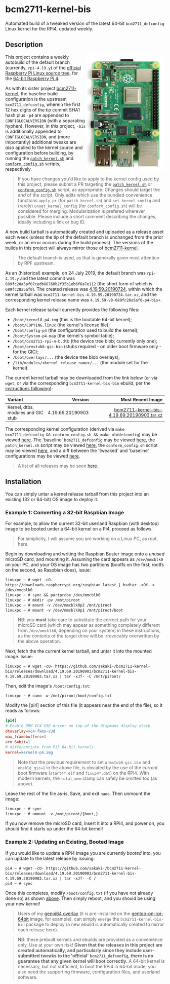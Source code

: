 # bcm2711-kernel-bis
Automated build of a tweaked version of the latest 64-bit `bcm2711_defconfig` Linux kernel for the RPi4, updated weekly.

## Description

<img src="https://raw.githubusercontent.com/sakaki-/resources/master/raspberrypi/pi4/Raspberry_Pi_4_B.jpg" alt="Raspberry Pi 4 B" width="250px" align="right"/>

This project contains a weekly autobuild of the default branch (currently, `rpi-4.19.y`) of the [official Raspberry Pi Linux source tree](https://github.com/raspberrypi/linux), for the [64-bit Raspberry Pi 4](https://www.raspberrypi.org/products/raspberry-pi-4-model-b/).

As with its sister project [bcm2711-kernel](https://github.com/sakaki-/bcm2711-kernel), the baseline build configuration is the upstream `bcm2711_defconfig`, wherein the first 12 hex digits of the tip commit SHA1 hash plus `-p4` are appended to `CONFIGLOCALVERSION` (with a separating hyphen). However, in *this* project, `-bis` is additionally appended to `CONFIGLOCALVERSION`, and (more importantly) additional tweaks are *also* applied to the kernel source and configuration before building, by running the [`patch_kernel.sh`](https://github.com/sakaki-/bcm2711-kernel-bis/blob/master/patch_kernel.sh) and [`conform_config.sh`](https://github.com/sakaki-/bcm2711-kernel-bis/blob/master/conform_config.sh) scripts, respectively.

> If you have changes you'd like to apply to the kernel config used by this project, please submit a PR targeting the [`patch_kernel.sh`](https://github.com/sakaki-/bcm2711-kernel-bis/blob/master/patch_kernel.sh) or [`conform_config.sh`](https://github.com/sakaki-/bcm2711-kernel-bis/blob/master/conform_config.sh) script, as appropriate. Changes should target the *end* of the script. Only edits which use the bundled convenience functions `apply_pr` (for `patch_kernel.sh`) and `set_kernel_config` and (rarely) `unset_kernel_config` (for `conform_config.sh`) will be considered for merging. Modularization is prefered wherever possible. Please include a short comment describing the changes, ideally including a link or bug ID.

A new build tarball is automatically created and uploaded as a release asset each week (unless the tip of the default branch is unchanged from the prior week, or an error occurs during the build process). The versions of the builds in this project will always mirror those of [bcm2711-kernel](https://github.com/sakaki-/bcm2711-kernel).

> The default branch is used, as that is generally given most attention by RPF upstream.

As an (historical) example, on 24 July 2019, the default branch was `rpi-4.19.y` and the latest commit was `689fc28a5af07cedb88760b2f35b1eb6f6a7e112` (the short form of which is `689fc28a5af0`). The created release was [4.19.59.20190724](https://github.com/sakaki-/bcm2711-kernel-bis/releases/tag/4.19.59.20190724), within which the kernel tarball was `bcm2711-kernel-bis-4.19.59.20190724.tar.xz`, and the corresponding kernel release name was `4.19.59-v8-689fc28a5af0-p4-bis+`.

Each kernel release tarball currently provides the following files:
* `/boot/kernel8-p4.img` (this is the bootable 64-bit kernel);
* `/boot/COPYING.linux` (the kernel's license file);
* `/boot/config-p4` (the configuration used to build the kernel);
* `/boot/System-p4.map` (the kernel's symbol table);
* `/boot/bcm2711-rpi-4-b.dtb` (the device tree blob; currently only one);
* `/boot/armstub8-gic.bin` (stubs required - on older boot firmware only - for the GIC);
* `/boot/overlays/...` (the device tree blob overlays);
* `/lib/modules/<kernel release name>/...` (the module set for the kernel).

The current kernel tarball may be downloaded from the link below (or via `wget`, or via the corresponding `bcm2711-kernel-bis-bin` ebuild, per the [instructions following](#installation)):

Variant | Version | Most Recent Image
:--- | ---: | ---:
Kernel, dtbs, modules and GIC stub | 4.19.69.20190903 | [bcm2711-kernel-bis-4.19.69.20190903.tar.xz](https://github.com/sakaki-/bcm2711-kernel-bis/releases/download/4.19.69.20190903/bcm2711-kernel-bis-4.19.69.20190903.tar.xz)

The corresponding kernel configuration (derived via `make bcm2711_defconfig && conform_config.sh && make olddefconfig`) may be viewed [here](https://github.com/sakaki-/bcm2711-kernel-bis/blob/master/config). The 'baseline' `bcm2711_defconfig` may be viewed [here](https://github.com/sakaki-/bcm2711-kernel-bis/blob/master/bcm2711_config), the `patch_kernel.sh` script may be viewed [here](https://github.com/sakaki-/bcm2711-kernel-bis/blob/master/patch_kernel.sh), the `conform_config.sh` script may be viewed [here](https://github.com/sakaki-/bcm2711-kernel-bis/blob/master/conform_config.sh), and a diff between the 'tweaked' and 'baseline' configurations may be viewed [here](https://github.com/sakaki-/bcm2711-kernel-bis/blob/master/vs_bcm2711_config.diff).

> A list of all releases may be seen [here](https://github.com/sakaki-/bcm2711-kernel-bis/releases).

## <a name="installation"></a>Installation

You can simply untar a kernel release tarball from this project into an existing (32 or 64-bit) OS image to deploy it.

### <a name="add_to_raspbian"></a>Example 1: Converting a 32-bit Raspbian Image

For example, to allow the current 32-bit userland Raspbian (with desktop) image to be booted under a 64-bit kernel on a Pi4, proceed as follows.

> For simplicity, I will assume you are working on a Linux PC, as root, here.

Begin by downloading and writing the Raspbian Buster image onto a _unused_ microSD card, and mounting it. Assuming the card appears as `/dev/mmcblk0` on your PC, and your OS image has two partitions (bootfs on the first, rootfs on the second, as Raspbian does), issue:

```console
linuxpc ~ # wget -cO- https://downloads.raspberrypi.org/raspbian_latest | bsdtar -xOf- > /dev/mmcblk0
linuxpc ~ # sync && partprobe /dev/mmcblk0
linuxpc ~ # mkdir -pv /mnt/piroot
linuxpc ~ # mount -v /dev/mmcblk0p2 /mnt/piroot
linuxpc ~ # mount -v /dev/mmcblk0p1 /mnt/piroot/boot
```

> NB: you **must** take care to substitute the correct path for your microSD card (which may appear as something completely different from `/dev/mmcblk0`, depending on your system) in these instructions, as the contents of the target drive will be irrevocably overwritten by the above operation.

Next, fetch the the current kernel tarball, and untar it into the mounted image. Issue:

```console
linuxpc ~ # wget -cO- https://github.com/sakaki-/bcm2711-kernel-bis/releases/download/4.19.69.20190903/bcm2711-kernel-bis-4.19.69.20190903.tar.xz | tar -xJf- -C /mnt/piroot/
```

Then, edit the image's `/boot/config.txt`:

```console
linuxpc ~ # nano -w /mnt/piroot/boot/config.txt
```

Modify the [pi4] section of this file (it appears near the end of the file), so it reads as follows:
```ini
[pi4]
# Enable DRM VC4 V3D driver on top of the dispmanx display stack
dtoverlay=vc4-fkms-v3d
max_framebuffers=2
arm_64bit=1
# differentiate from Pi3 64-bit kernels
kernel=kernel8-p4.img
```

> Note that the previous requirement to set `armstub8-gic.bin` and `enable_gic=1` in the above file, is obviated by the use of the *current* boot firmware (`start4*.elf` and `fixup4*.dat`) on the RPi4. With modern kernels, the `total_mem` clamp can safely be omitted too (as above).

Leave the rest of the file as-is. Save, and exit `nano`. Then unmount the image:

```console
linuxpc ~ # sync
linuxpc ~ # umount -v /mnt/piroot/{boot,}
```

If you now remove the microSD card, insert it into a RPi4, and power on, you should find it starts up under the 64-bit kernel!

### <a name="update_kernel"></a>Example 2: Updating an Existing, Booted Image

If you would like to update a RPi4 image you are currently *booted* into, you can update to the latest release by issuing:

```console
pi4 ~ # wget -cO- https://github.com/sakaki-/bcm2711-kernel-bis/releases/download/4.19.69.20190903/bcm2711-kernel-bis-4.19.69.20190903.tar.xz | tar -xJf- -C /
pi4 ~ # sync
```

Once this completes, modify `/boot/config.txt` (if you have not already done so) as shown [above](#add_to_raspbian). Then simply reboot, and you should be using your new kernel!

> Users of my [genpi64 overlay](https://github.com/sakaki-/genpi64-overlay) (it is pre-installed on the [gentoo-on-rpi-64bit](https://github.com/sakaki-/gentoo-on-rpi-64bit) image, for example), can simply `emerge` the `bcm2711-kernel-bis-bin` package to deploy (a new ebuild is automatically created to mirror each release here).

> NB: these prebuilt kernels and ebuilds are provided as a convenience only. Use at your own risk! **Given that the releases in this project are created automatically, and particularly since they include user-submitted tweaks to the 'official' `bcm2711_defconfig`, there is no guarantee that any given kernel will boot correctly.** A 64-bit kernel is necessary, but not sufficient, to boot the RPi4 in 64-bit mode; you also need the supporting firmware, configuration files, and userland software.
